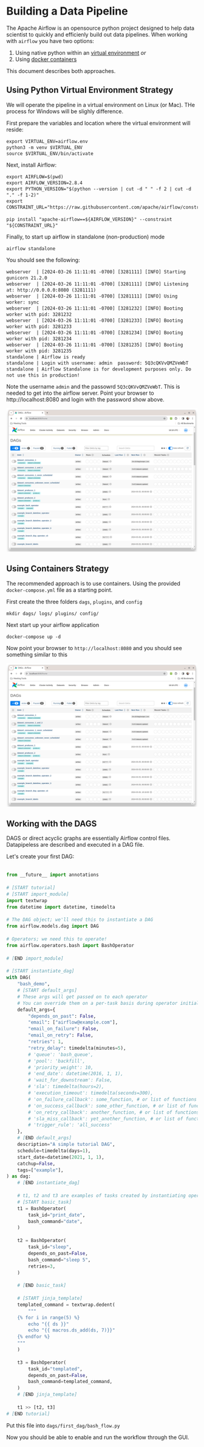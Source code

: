 # Building a Data Pipeline

The Apache Airflow is an opensource python project designed to help data scientist to quickly and efficienly build out data pipelines.  When working with `airflow` you have two options:

1. Using native python within an [virtual environment](#using-python-virtual-environment-strategy) _or_
2. Using [docker containers](#using-containers-strategy)

This document describes both approaches.

## Using Python Virtual Environment Strategy

We will operate the pipeline in a virtual environment on Linux (or Mac). THe process for Windows will be slighly difference.

First prepare the variables and location where the virtual environment will reside:

```
export VIRTUAL_ENV=airflow.env
python3 -m venv $VIRTUAL_ENV
source $VIRTUAL_ENV/bin/activate
```

Next, install Airflow:

```
export AIRFLOW=$(pwd)
export AIRFLOW_VERSION=2.8.4
export PYTHON_VERSION="$(python --version | cut -d " " -f 2 | cut -d "." -f 1-2)"
export CONSTRAINT_URL="https://raw.githubusercontent.com/apache/airflow/constraints-${AIRFLOW_VERSION}/constraints-${PYTHON_VERSION}.txt"

pip install "apache-airflow==${AIRFLOW_VERSION}" --constraint "${CONSTRAINT_URL}"
```

Finally, to start up airflow in standalone (non-production) mode

```
airflow standalone
```

You should see the following:

```
webserver  | [2024-03-26 11:11:01 -0700] [3281111] [INFO] Starting gunicorn 21.2.0
webserver  | [2024-03-26 11:11:01 -0700] [3281111] [INFO] Listening at: http://0.0.0.0:8080 (3281111)
webserver  | [2024-03-26 11:11:01 -0700] [3281111] [INFO] Using worker: sync
webserver  | [2024-03-26 11:11:01 -0700] [3281232] [INFO] Booting worker with pid: 3281232
webserver  | [2024-03-26 11:11:01 -0700] [3281233] [INFO] Booting worker with pid: 3281233
webserver  | [2024-03-26 11:11:01 -0700] [3281234] [INFO] Booting worker with pid: 3281234
webserver  | [2024-03-26 11:11:01 -0700] [3281235] [INFO] Booting worker with pid: 3281235
standalone | Airflow is ready
standalone | Login with username: admin  password: 5Q3cQKVvQMZVeWbT
standalone | Airflow Standalone is for development purposes only. Do not use this in production!
```

Note the username `admin` and the passowrd `5Q3cQKVvQMZVeWbT`.  This is needed to get into the airflow server.  Point your browser to http://localhost:8080 and login with the password show above.

![airflow](resources/airflow.png)

## Using Containers Strategy

The recommended approach is to use containers.  Using the provided `docker-compose.yml` file as a starting point. 

First create the three folders `dags`, `plugins`, and `config`

```
mkdir dags/ logs/ plugins/ config/
```

Next start up your airflow application

```
docker-compose up -d
```

Now point your browser to `http://localhost:8080` and you should see something similar to this

![airflow](resources/airflow.png)



## Working with the DAGS

DAGS or direct acyclic graphs are essentially Airflow control files.  Datapipeless are described and executed in a DAG file.

Let's create your first DAG:

```python

from __future__ import annotations

# [START tutorial]
# [START import_module]
import textwrap
from datetime import datetime, timedelta

# The DAG object; we'll need this to instantiate a DAG
from airflow.models.dag import DAG

# Operators; we need this to operate!
from airflow.operators.bash import BashOperator

# [END import_module]

# [START instantiate_dag]
with DAG(
    "bash_demo",
    # [START default_args]
    # These args will get passed on to each operator
    # You can override them on a per-task basis during operator initialization
    default_args={
        "depends_on_past": False,
        "email": ["airflow@example.com"],
        "email_on_failure": False,
        "email_on_retry": False,
        "retries": 1,
        "retry_delay": timedelta(minutes=5),
        # 'queue': 'bash_queue',
        # 'pool': 'backfill',
        # 'priority_weight': 10,
        # 'end_date': datetime(2016, 1, 1),
        # 'wait_for_downstream': False,
        # 'sla': timedelta(hours=2),
        # 'execution_timeout': timedelta(seconds=300),
        # 'on_failure_callback': some_function, # or list of functions
        # 'on_success_callback': some_other_function, # or list of functions
        # 'on_retry_callback': another_function, # or list of functions
        # 'sla_miss_callback': yet_another_function, # or list of functions
        # 'trigger_rule': 'all_success'
    },
    # [END default_args]
    description="A simple tutorial DAG",
    schedule=timedelta(days=1),
    start_date=datetime(2021, 1, 1),
    catchup=False,
    tags=["example"],
) as dag:
    # [END instantiate_dag]

    # t1, t2 and t3 are examples of tasks created by instantiating operators
    # [START basic_task]
    t1 = BashOperator(
        task_id="print_date",
        bash_command="date",
    )

    t2 = BashOperator(
        task_id="sleep",
        depends_on_past=False,
        bash_command="sleep 5",
        retries=3,
    )

    # [END basic_task]

    # [START jinja_template]
    templated_command = textwrap.dedent(
        """
    {% for i in range(5) %}
        echo "{{ ds }}"
        echo "{{ macros.ds_add(ds, 7)}}"
    {% endfor %}
    """
    )

    t3 = BashOperator(
        task_id="templated",
        depends_on_past=False,
        bash_command=templated_command,
    )
    # [END jinja_template]

    t1 >> [t2, t3]
# [END tutorial]
```

Put this file into `dags/first_dag/bash_flow.py`

Now you should be able to enable and run the workflow through the GUI.
